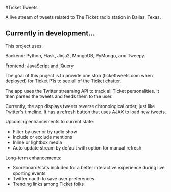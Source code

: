 #Ticket Tweets

A live stream of tweets related to The Ticket radio station in Dallas, Texas.

## Currently in development...

This project uses:

Backend: Python, Flask, Jinja2, MongoDB, PyMongo, and Tweepy. 

Frontend: JavaScript and jQuery

The goal of this project is to provide one stop (tickettweets.com when deployed) for Ticket P1s to see all of the Ticket chatter.

The app uses the Twitter streaming API to track all Ticket personalities. It then parses the tweets and feeds them to the user.

Currently, the app displays tweets reverse chronological order, just like Twitter's timeline. It has a refresh button that uses AJAX to load new tweets.

Upcoming enhancements to current state:
- Filter by user or by radio show
- Include or exclude mentions
- Inline or lightbox media
- Auto update stream by default with option for manual refresh

Long-term enhancements:
- Scoreboard/stats included for a better interactive experience during live sporting events
- Twitter oauth to save user preferences
- Trending links among Ticket folks